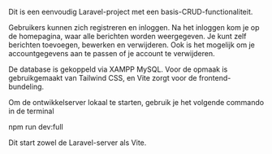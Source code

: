 Dit is een eenvoudig Laravel-project met een basis-CRUD-functionaliteit.

Gebruikers kunnen zich registreren en inloggen.
Na het inloggen kom je op de homepagina, waar alle berichten worden weergegeven.
Je kunt zelf berichten toevoegen, bewerken en verwijderen.
Ook is het mogelijk om je accountgegevens aan te passen of je account te verwijderen.

De database is gekoppeld via XAMPP MySQL.
Voor de opmaak is gebruikgemaakt van Tailwind CSS, en Vite zorgt voor de frontend-bundeling.

Om de ontwikkelserver lokaal te starten, gebruik je het volgende commando in de terminal

npm run dev:full

Dit start zowel de Laravel-server als Vite.
